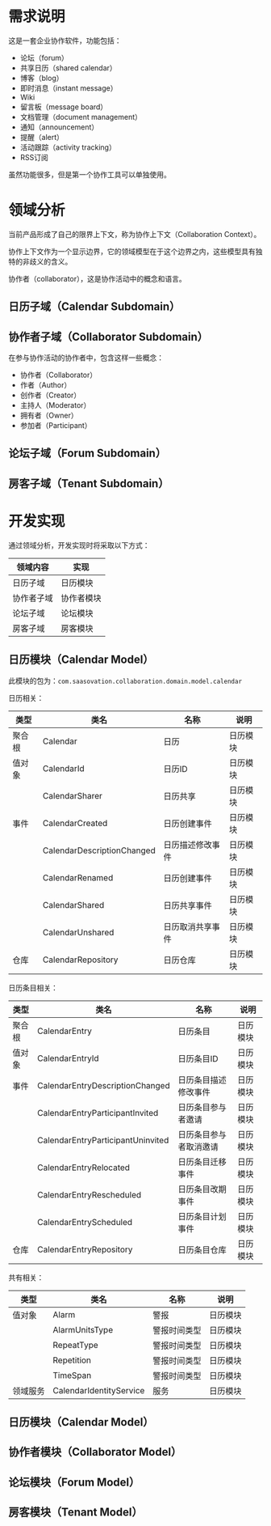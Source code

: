 需求说明
================

这是一套企业协作软件，功能包括：

- 论坛（forum）
- 共享日历（shared calendar）
- 博客（blog）
- 即时消息（instant message）
- Wiki
- 留言板（message board）
- 文档管理（document management）
- 通知（announcement）
- 提醒（alert）
- 活动跟踪（activity tracking）
- RSS订阅

虽然功能很多，但是第一个协作工具可以单独使用。

领域分析
========

当前产品形成了自己的限界上下文，称为协作上下文（Collaboration Context）。

协作上下文作为一个显示边界，它的领域模型在于这个边界之内，这些模型具有独特的非歧义的含义。

协作者（collaborator），这是协作活动中的概念和语言。

日历子域（Calendar Subdomain）
-------------------------------------


协作者子域（Collaborator Subdomain）
--------------------------------------------

在参与协作活动的协作者中，包含这样一些概念：

- 协作者（Collaborator）
- 作者（Author）
- 创作者（Creator）
- 主持人（Moderator）
- 拥有者（Owner）
- 参加者（Participant）


论坛子域（Forum Subdomain）
-----------------------------------


房客子域（Tenant Subdomain）
-----------------------------------

开发实现
========

通过领域分析，开发实现时将采取以下方式：

|  领域内容   |       实现     |
|---------------|---------------|
|日历子域    |日历模块     |
|协作者子域 |协作者模块 |
|论坛子域    |论坛模块     |
|房客子域    |房客模块     |

日历模块（Calendar Model）
-------------------------------------

此模块的包为：`com.saasovation.collaboration.domain.model.calendar`

日历相关：

|       类型      |                           类名                 |                 名称             |       说明       |
|---------------|--------------------------------------|----------------------------|----------------|
|聚合根        |Calendar                                          |日历                           |日历模块     |
|值对象        |CalendarId                                      |日历ID                             |日历模块      |
|                       |CalendarSharer                               |日历共享                    |日历模块      |
|事件            |CalendarCreated                             |日历创建事件             |日历模块      |
|                       |CalendarDescriptionChanged        |日历描述修改事件      |日历模块      |
|                       |CalendarRenamed                           |日历创建事件             |日历模块      |
|                       |CalendarShared                               |日历共享事件             |日历模块      |
|                       |CalendarUnshared                           |日历取消共享事件      |日历模块      |
|仓库            |CalendarRepository                         |日历仓库                   |日历模块      |

日历条目相关：

|       类型      |                             类名                    |                      名称               |       说明       |
|---------------|------------------------------------------|---------------------------------|----------------|
|聚合根        |CalendarEntry                                      |日历条目                           |日历模块      |
|值对象        |CalendarEntryId                                   |日历条目ID                             |日历模块      |
|事件           |CalendarEntryDescriptionChanged     |日历条目描述修改事件       |日历模块      |
|                      |CalendarEntryParticipantInvited          |日历条目参与者邀请          |日历模块      |
|                      |CalendarEntryParticipantUninvited      |日历条目参与者取消邀请   |日历模块      |
|                      |CalendarEntryRelocated                        |日历条目迁移事件             |日历模块      |
|                      |CalendarEntryRescheduled                    |日历条目改期事件             |日历模块      |
|                      |CalendarEntryScheduled                        |日历条目计划事件             |日历模块      |
|仓库           |CalendarEntryRepository                       |日历条目仓库                    |日历模块      |

共有相关：

|       类型      |                           类名                 |                 名称             |       说明       |
|---------------|--------------------------------------|----------------------------|----------------|
|值对象        |Alarm                                              |警报                           |日历模块      |
|                       |AlarmUnitsType                             |警报时间类型             |日历模块      |
|                       |RepeatType                                     |警报时间类型             |日历模块      |
|                       |Repetition                                       |警报时间类型             |日历模块      |
|                       |TimeSpan                                       |警报时间类型             |日历模块      |
|领域服务     |CalendarIdentityService                 |服务                          |日历模块      |


日历模块（Calendar Model）
-------------------------------------



协作者模块（Collaborator Model）
-------------------------------------



论坛模块（Forum Model）
-------------------------------------



房客模块（Tenant Model）
-------------------------------------